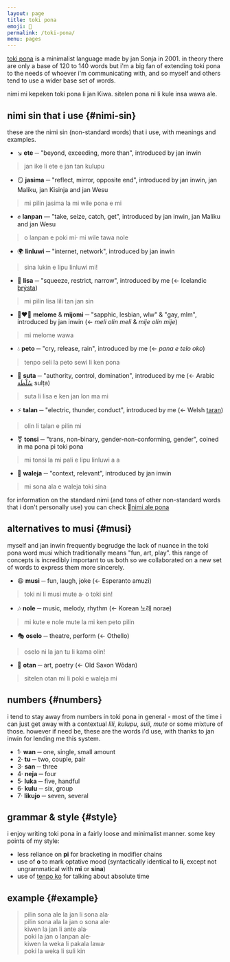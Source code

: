 ```yaml
---
layout: page
title: toki pona
emoji: 🌱
permalink: /toki-pona/
menu: pages
---
```

[toki pona](https://tokipona.org/) is a minimalist language made by jan Sonja in 2001.
in theory there are only a base of 120 to 140 words but i'm a big fan of extending toki pona to the needs of whoever i'm communicating with, and so myself and others tend to use a wider base set of words.

nimi mi kepeken toki pona li jan Kiwa. sitelen pona ni li kule insa wawa ale.

## nimi sin that i use {#nimi-sin}
these are the nimi sin (non-standard words) that i use, with meanings and examples.

* ↘️ **ete** ─ "beyond, exceeding, more than", introduced by jan inwin
> jan ike li ete e jan tan kulupu
* 🪞 **jasima** ─ "reflect, mirror, opposite end", introduced by jan inwin, jan Maliku, jan Kisinja and jan Wesu
> mi pilin jasima la mi wile pona e mi
* ✊ **lanpan** — "take, seize, catch, get", introduced by jan inwin, jan Maliku and jan Wesu
> o lanpan e poki mi· mi wile tawa nole
* 🌍️ **linluwi** ─ "internet, network", introduced by jan inwin
> sina lukin e lipu linluwi mi!
* 🤏 **lisa** ─ "squeeze, restrict, narrow", introduced by me (← Icelandic [þrýsta](https://en.wiktionary.org/wiki/%C3%BEr%C3%BDsta#Arabic))
> mi pilin lisa lili tan jan sin
* 👩‍❤️‍👩 **melome** & **mijomi** ─ "sapphic, lesbian, wlw" & "gay, mlm", introduced by jan inwin (← _meli olin meli_ & _mije olin mije_)
> mi melome wawa
* 💧 **peto** ─ "cry, release, rain", introduced by me (← _pana e telo oko_)
> tenpo seli la peto sewi li ken pona
* 🏰 **suta** ─ "authority, control, domination", introduced by me (← Arabic [سُلْطَة](https://en.wiktionary.org/wiki/%D8%B3%D9%84%D8%B7%D8%A9#Arabic) sulṭa)
> suta li lisa e ken jan lon ma mi
* ⚡️ **talan** ─ "electric, thunder, conduct", introduced by me (← Welsh [taran](https://en.wiktionary.org/wiki/taran#Welsh))
> olin li talan e pilin mi
* ⚧️ **tonsi** ─ "trans, non-binary, gender-non-conforming, gender", coined in ma pona pi toki pona
> mi tonsi la mi pali e lipu linluwi a a
* 📰 **waleja** ─ "context, relevant", introduced by jan inwin
> mi sona ala e waleja toki sina

for information on the standard nimi (and tons of other non-standard words that i don't personally use) you can check 💬[nimi ale pona](https://docs.google.com/spreadsheets/d/1t-pjAgZDyKPXcCRnEdATFQOxGbQFMjZm-8EvXiQd2Po/edit#gid=0)

## alternatives to musi {#musi}
myself and jan inwin frequently begrudge the lack of nuance in the toki pona word musi which traditionally means "fun, art, play". this range of concepts is incredibly important to us both so we collaborated on a new set of words to express them more sincerely.

* 😆 **musi** ─ fun, laugh, joke (← Esperanto amuzi)
> toki ni li musi mute a· o toki sin!
* 🎶 **nole** ─ music, melody, rhythm (← Korean 노래 norae)
> mi kute e nole mute la mi ken peto pilin
* 🎭️ **oselo** ─ theatre, perform (← Othello)
> oselo ni la jan tu li kama olin!
* 🎨 **otan** ─ art, poetry (← Old Saxon Wôdan)
> sitelen otan mi li poki e waleja mi

## numbers {#numbers}
i tend to stay away from numbers in toki pona in general - most of the time i can just get away with a contextual _lili_, _kulupu_, _suli_, _mute_ or some mixture of those. however if need be, these are the words i'd use, with thanks to jan inwin for lending me this system.
* 1· **wan** ─ one, single, small amount
* 2· **tu** ─ two, couple, pair
* 3· **san** ─ three
* 4· **neja** ─ four
* 5· **luka** ─ five, handful
* 6· **kulu** ─ six, group
* 7· **likujo** ─ seven, several

## grammar & style {#style}
i enjoy writing toki pona in a fairly loose and minimalist manner. some key points of my style:

* less reliance on **pi** for bracketing in modifier chains
* use of **o** to mark optative mood (syntactically identical to **li**, except not ungrammatical with **mi** or **sina**)
* use of <a href="/time">tenpo ko</a> for talking about absolute time

## example {#example}
> pilin sona ale la jan li sona ala·<br>
> pilin sona ala la jan o sona ale·<br>
> kiwen la jan li ante ala·<br>
> poki la jan o lanpan ale·<br>
> kiwen la weka li pakala lawa·<br>
> poki la weka li suli kin
